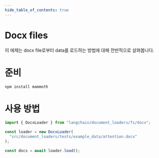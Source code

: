 ```yaml
---
hide_table_of_contents: true
---
```


# Docx files

이 에제는 docx file로부터 data를 로드하는 방법에 대해 전반적으로 살펴봅니다.

# 준비

```bash npm2yarn
npm install mammoth
```

# 사용 방법

```typescript
import { DocxLoader } from "langchain/document_loaders/fs/docx";

const loader = new DocxLoader(
  "src/document_loaders/tests/example_data/attention.docx"
);

const docs = await loader.load();
```

